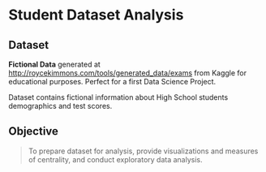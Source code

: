 # Student Dataset Analysis

## Dataset
**Fictional Data** generated at http://roycekimmons.com/tools/generated_data/exams from Kaggle for educational purposes. Perfect for a first Data Science Project.

Dataset contains fictional information about High School students demographics and test scores.

## Objective
> To prepare dataset for analysis, provide visualizations and measures of centrality, and conduct exploratory data analysis.
